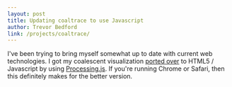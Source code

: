 ```yaml
---
layout: post
title: Updating coaltrace to use Javascript
author: Trevor Bedford
link: /projects/coaltrace/
---
```


I've been trying to bring myself somewhat up to date with current web technologies.  I got my coalescent visualization [ported over](/projects/coaltrace/) to HTML5 / Javascript by using [Processing.js](http://processingjs.org).  If you're running Chrome or Safari, then this definitely makes for the better version.
